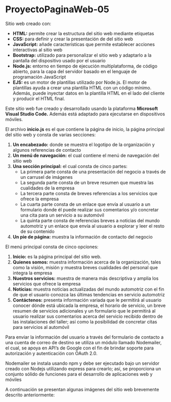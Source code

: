 # ProyectoPaginaWeb-05

Sitio web creado con:
-	**HTML:** permite crear la estructura del sitio web mediante etiquetas
-	**CSS:** para definir y crear la presentación de del sitio web
-	**JavaScript:** añade características que permite establecer acciones interactivas al sitio web
-	**Bootstrap:** utilizado para personalizar el sitio web y adaptarlo a la pantalla del dispositivo usado por el usuario
-	**Node.js:**  entorno en tiempo de ejecución multiplataforma, de código abierto, para la capa del servidor basado en el lenguaje de programación JavaScript
-	**EJS:** es un motor de plantillas utilizado por Node.js. El motor de plantillas ayuda a crear una plantilla HTML con un código mínimo. Además, puede inyectar datos en la plantilla HTML en el lado del cliente y producir el HTML final.

Este sitio web fue creado y desarrollado usando la plataforma **Microsoft Visual Studio Code.** Además está adaptado para ejecutarse en dispositivos móviles.

El archivo **inicio.js** es el que contiene la página de inicio, la página principal del sitio web y consta de varias secciones:
1.	**Un encabezado:** donde se muestra el logotipo de la organización y algunos referencias de contacto
2.	**Un menú de navegación:** el cual contiene el menú de navegación del sitio web
3.	**Una sección principal:** el cual consta de cinco partes:
    -	La primera parte consta de una presentación del negocio a través de un carrusel de imágenes
    -	La segunda parte consta de un breve resumen que muestra las cualidades de la empresa
    -	La tercera parte consta de breves referencias a los servicios que ofrece la empresa
    -	La cuarta parte consta de un enlace que envía al usuario a un formulario donde él puede realizar sus comentarios y/o concretar una cita para un servicio a su   automóvil
    -	La quinta parte consta de referencias breves a noticias del mundo automotriz y un enlace que envía al usuario a explorar y leer el resto de su contenido
4.	**Un pie de página:** muestra la información de contacto del negocio

El menú principal consta de cinco opciones:
1.	**Inicio:** es la página principal del sitio web.
2.	**Quienes somos:** muestra información acerca de la organización, tales como la visión, misión y muestra breves cualidades del personal que integra la empresa
3.	**Nuestros servicios:** muestra de manera más descriptiva y amplia los servicios que ofrece la empresa
4.	**Noticias:** muestra noticias actualizadas del mundo automotriz con el fin de que el usuario conozca las últimas tendencias en servicio automotriz
5.	**Contáctenos:** presenta información variada que le permitirá al usuario conocer dónde está ubicada la empresa, el horario de servicio, un breve resumen de servicios adicionales y un formulario que le permitirá al usuario realizar sus comentarios acerca del servicio recibido dentro de las instalaciones del taller; así como la posibilidad de concretar citas para servicios al automóvil

Para enviar la información del usuario a través del formulario de contacto a una cuenta de correo de destino se utiliza un módulo llamado Nodemailer, el cual, se apoya en API’s de Google con el fin de brindar soporte para autorización y autenticación con OAuth 2.0.

Nodemailer se instala usando npm y debe ser ejecutado bajo un servidor creado con Nodejs utilizando express para crearlo; así, se proporciona un conjunto sólido de funciones para el desarrollo de aplicaciones web y móviles

A continuación se presentan algunas imágenes del sitio web brevemente descrito anteriormente:
